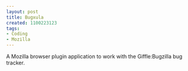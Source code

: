 ```yaml
---
layout: post
title: Bugxula
created: 1100223123
tags:
- Coding
- Mozilla
---
```

A Mozilla browser plugin application to work with the Giffle:Bugzilla bug tracker.
